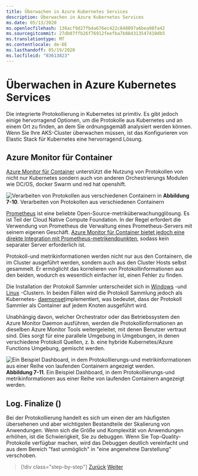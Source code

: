 ```yaml
---
title: Überwachen in Azure Kubernetes Services
description: Überwachen in Azure Kubernetes Services
ms.date: 05/13/2020
ms.openlocfilehash: 138acf9d27fb4a676ec422c848097a6bea98fa42
ms.sourcegitcommit: 27db07ffb26f76912feefba7b884313547410db5
ms.translationtype: MT
ms.contentlocale: de-DE
ms.lasthandoff: 05/19/2020
ms.locfileid: "83613823"
---
```

# <a name="monitoring-in-azure-kubernetes-services"></a>Überwachen in Azure Kubernetes Services

Die integrierte Protokollierung in Kubernetes ist primitiv. Es gibt jedoch einige hervorragend Optionen, um die Protokolle aus Kubernetes und an einem Ort zu finden, an dem Sie ordnungsgemäß analysiert werden können. Wenn Sie Ihre AKS-Cluster überwachen müssen, ist das Konfigurieren von Elastic Stack für Kubernetes eine hervorragend Lösung.

## <a name="azure-monitor-for-containers"></a>Azure Monitor für Container

[Azure Monitor für Container](https://docs.microsoft.com/azure/azure-monitor/insights/container-insights-overview) unterstützt die Nutzung von Protokollen von nicht nur Kubernetes sondern auch von anderen Orchestrierungs Modulen wie DC/OS, docker Swarm und red hat openshift.

![Verarbeiten von Protokollen aus verschiedenen Containern in ](./media/containers-diagram.png)
 **Abbildung 7-10**. Verarbeiten von Protokollen aus verschiedenen Containern

[Prometheus](https://prometheus.io/) ist eine beliebte Open-Source-metriküberwachungglösung. Es ist Teil der Cloud Native Compute Foundation. In der Regel erfordert die Verwendung von Prometheus die Verwaltung eines Prometheus-Servers mit seinem eigenen Geschäft. [Azure Monitor für Container bietet jedoch eine direkte Integration mit Prometheus-metrikendpunkten](https://docs.microsoft.com/azure/azure-monitor/insights/container-insights-prometheus-integration), sodass kein separater Server erforderlich ist.

Protokoll-und metrikinformationen werden nicht nur aus den Containern, die im Cluster ausgeführt werden, sondern auch aus den Cluster Hosts selbst gesammelt. Er ermöglicht das korrelieren von Protokollinformationen aus den beiden, wodurch es wesentlich einfacher ist, einen Fehler zu finden.

Die Installation der Protokoll Sammler unterscheidet sich in [Windows](https://docs.microsoft.com/azure/azure-monitor/insights/containers#configure-a-log-analytics-windows-agent-for-kubernetes) -und [Linux](https://docs.microsoft.com/azure/azure-monitor/insights/containers#configure-a-log-analytics-linux-agent-for-kubernetes) -Clustern. In beiden Fällen wird die Protokoll Sammlung jedoch als Kubernetes- [daemonset](https://kubernetes.io/docs/concepts/workloads/controllers/daemonset/)implementiert, was bedeutet, dass der Protokoll Sammler als Container auf jedem Knoten ausgeführt wird.

Unabhängig davon, welcher Orchestrator oder das Betriebssystem den Azure Monitor Daemon ausführen, werden die Protokollinformationen an dieselben Azure Monitor Tools weitergeleitet, mit denen Benutzer vertraut sind. Dies sorgt für eine parallele Umgebung in Umgebungen, in denen verschiedene Protokoll Quellen, z. b. eine hybride Kubernetes/Azure Functions Umgebung, gemischt werden.

![Ein Beispiel Dashboard, in dem Protokollierungs-und metrikinformationen aus einer Reihe von laufenden Containern angezeigt werden. ](./media/containers-dashboard.png)
 **Abbildung 7-11**. Ein Beispiel Dashboard, in dem Protokollierungs-und metrikinformationen aus einer Reihe von laufenden Containern angezeigt werden.

## <a name="logfinalize"></a>Log. Finalize ()

Bei der Protokollierung handelt es sich um einen der am häufigsten übersehenen und aber wichtigsten Bestandteile der Skalierung von Anwendungen. Wenn sich die Größe und Komplexität von Anwendungen erhöhen, ist die Schwierigkeit, Sie zu debuggen. Wenn Sie Top-Quality-Protokolle verfügbar machen, wird das Debuggen deutlich vereinfacht und aus dem Bereich "fast unmöglich" in "eine angenehme Darstellung" verschoben.

>[!div class="step-by-step"]
>[Zurück](logging-with-elastic-stack.md)
>[Weiter](azure-monitor.md)
